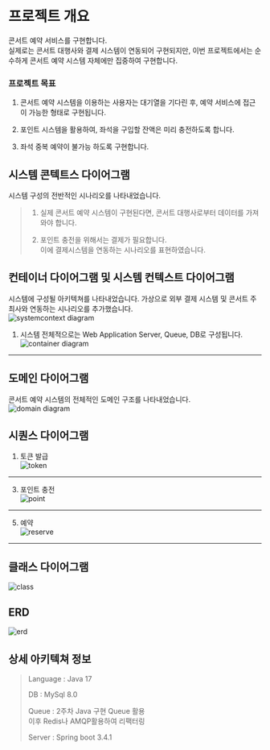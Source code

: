 # 프로젝트 개요
콘서트 예약 서비스를 구현합니다.  
실제로는 콘서트 대행사와 결제 시스템이 연동되어 구현되지만, 이번 프로젝트에서는 순수하게 콘서트 예약 시스템 자체에만 집중하여 구현합니다.

### 프로젝트 목표
1. 콘서트 예약 시스템을 이용하는 사용자는 대기열을 기다린 후, 예약 서비스에 접근이 가능한 형태로 구현됩니다.  

2. 포인트 시스템을 활용하여, 좌석을 구입할 잔액은 미리 충전하도록 합니다.

3. 좌석 중복 예약이 불가능 하도록 구현합니다. 

## 시스템 콘텍트스 다이어그램
시스템 구성의 전반적인 시나리오를 나타내었습니다.

> 1) 실제 콘서트 예약 시스템이 구현된다면, 콘서트 대행사로부터 데이터를 가져와야 합니다.  
>
>2) 포인트 충전을 위해서는 결제가 필요합니다.  
이에 결제시스템을 연동하는 시나리오를 표현하였습니다.  

## 컨테이너 다이어그램 및 시스템 컨텍스트 다이어그램
시스템에 구성될 아키텍쳐를 나타내었습니다. 가상으로 외부 결제 시스템 및 콘서트 주최사와 연동하는 시나리오를 추가했습니다.  
![systemcontext diagram](https://github.com/user-attachments/assets/c1076be8-3e1d-4cfb-9c29-232128a00e67)

1) 시스템 전체적으로는 Web Application Server, Queue, DB로 구성됩니다.  
![container diagram](https://github.com/user-attachments/assets/73618706-28ff-4e25-8258-755579a0f625)

--------
## 도메인 다이어그램
콘서트 예약 시스템의 전체적인 도메인 구조를 나타내었습니다.  
![domain diagram](https://github.com/user-attachments/assets/8c9ae881-1ee6-4a67-aa23-71bc4a5c7672)

## 시퀀스 다이어그램

1) 토큰 발급  
![token](https://www.plantuml.com/plantuml/dpng/SoWkIImgAStDuU8goIp9ILLusxRWRUC6XTSRvhpQqSd55LgSMgIWQwVWav-UcQTWfV1wuPnNstUycRj3uKttdDVzBLnW2P2AaFpirBpuWDAadCpY3A0cArIZ82RPwE9JD-Fjp1aAN5mEgNafG1S10000)

------
3) 포인트 충전  
![point](https://www.plantuml.com/plantuml/dpng/SoWkIImgAStDuU8goIp9ILLusx_cpTmTRxjsABpPjlBDWXOkhj3Yr285NJk5WFpCl99uvup4elJK-E3KehBCv5G5AmmD2czcJNcpQIqNDkKWOy8oYqeJS-834YjpKu4AWYkBIr9pWUQyshJXpO8vKDqQlld9sPhOpR3H9MZ6t8clkxVYCGFk7Q2UDtCMl5dGy6Rk30oVGBI2r8A20AHqtfGtKnSglDumu-tC6LnS3gbvAS2G0m00)

------
5) 예약  
![reserve](https://www.plantuml.com/plantuml/dpng/VPBDIiD058NtUOfvWRw0Y1HruQxLubf2Es1mJ22Pk9OwWjP24QoDfItZZnGXXT16ZD2-KERc7Pmu7HEwS7lETy_St9EgHqsN-kV4CAX52KQm2e2Diaw28BY1_iemZZtieieEElInZz4M4jtBD8bW42EOCfXS6ygGH4vAGCwBRmQTDmJyFlrQedgj_fTISriAUbsACCaZiiTRGwhARZHFSSidl--qEKn721ZFhiPhOhjI9jB59mmY1Bml5Z4IKM-jmEIz48FiAIZoznoxYLrwO1AIB_7I1JRMB0mVO3uhNlgFtSnjO9CMqCREsbMoXdQ9qpmh4kgEPUTGrWjXdEG5fFC8-4YVIFdb2xP367wKUD6EOJ13m9cu2ulW8-nXzyAabcEVx6DgMiIJqwfTFICB5SzwuLAJdC4yrbqfLd-wKSLsI_uuFm00)

------

## 클래스 다이어그램
![class](https://www.plantuml.com/plantuml/dpng/lLV1RXit4BtlLn2-H6wG8BaQXH4rTW41ZPFQsw10qGErEv89SyajoLNgj0LIDAVU2-IIeeVyGNFi5wNAFvGxebP3at8BGUWbiTuRalFUpCvo7rd7ZUiQMTnXor_VVVpbrVBjNspv-jtoZzyAUoLKomrlM2MvjMFdZ9Xs3YQLLXVY9R07XL_syUVtV__-nYzcVitoxPi2WzbN5WpxeM3i7XCrEs9VQ3N7Nvqd9YSUkV3R4Kpn1cAqzVkyqAQEqJIkCi0Tr6FduOdoYfH3l6lh77xF_tEN6PWBwy2C3ZsxqA96LEgvK0XDjPR0LV5J4GGzqqAvhOhEOJQ9G0CD5meNuV4Evc1sJvVNDUvbHxpH7UxfVz7S-pGo8KGBHit1OHIA36bjH9Rw2bHMfEiPMhTKEOrypcK77YrFlouHXUzROU24knuz6PUdvUJ9wUv-p461yJGc7DTmmQMe2HNhDp0pO2_ZTHi3pi62MN0dTDu6i-7HZDkRG9iwWrhWBWMhIwWx2Gb1JWpkKPC8U-6uw-mU7etgKciBn0dgBtOGuKx0SI4jXX1uu-XJKoUJWBWp-VT7gUNN3IYNTpVZYTEEop4-0wJ7XnNxymaNeRxO8Lo5H3WifYikgqvYXuP4qyUHU3Tnq6pr3zdzDzrtdLSgtFKD_reZAjZ7E1iiwDD76_86F5kLdiXFskA_Dr1k-F1ScuJulJLAQtG5rWOneyn83XHzc0AqyU82UDO8B6qiU06gWsmBd7ND54pGH5j3lqZ1nrfsZHfmCd2Wt_Ype65dNuGTBxnUFfMGc1BEwKLdnlJpNc1gHYgTecV9pK7g2gTLZ5QyvLNI_Bk-fnpcIYkB0EbnC3Dj6gwglA9smsT4JRR5fcfhi9KHRIeOBu6PGGggJj6TVI0wgHi49hqU1bE-tmEvLNgs_0aw7D9hB4LpK-UwDx47BMa6AchOWoXQO-HT4E-LQUZ7MbLWw8lromv2Y-D0xdyTCGG_9L7du1dhZdqORLsQR9y5ADnWP5RXHopTuf0yVxYcXjMQmrnqY6a1hcuD4FQqQTsrZo7ZOaLytacPubQyn2EJLq5wH32737tIrMbB9BJ2MVXqLehg2foDFOkkLdrtqEO8nU-_SIQrpvRkYqmePvuyYy-bQeUOy_XmZ0d7UqU4SbuQho0qH7cCNj1A2mVD4IjlgsfveuXbMhDfjZQ2lfR6nl1hcWQQrnzl_PRVV1k0cT7AuTB1Ncx8RzAwQ-mksNiKqOV_lzWxxCFxLn_-VBt-ECRlsuE71tuMu7_uKHMZ3-xV_-HWzKcL8qY9SpJU_JB4S34eo0Oaax0mJ-8bOXitpAq2jyZaWxVD6-n3aj4Gann9cDo1VGnXmYjopHE6l2u8dwmaKIbPX7pPmTcAUR8kNx5j3Fkep8ZR7ltZCSC_2-pW12qUWQgxHXR_0000)

## ERD
![erd](https://www.plantuml.com/plantuml/dpng/hPRFRjGm4CRlVehSe4WhLKMzS6heXX81soeD5JVa9bFL8h5JnswfTliStBXnHqAy5Ef3uAndTxsrBK6qr-yRs_FpZFySzOfAfTk64E2AgVlaOmyocPCaUP6mEdcLlCvFybcPdBqpaZPUFZNYHLeSlqsBvo_tznBDsOq6uquc6C9f2qxGmU7Xdd4wslTtGjQ-4uwl9505TQgCDKtBhCm_PCC2NUtB3-lqpmJZAfY_cs41LxbZlXbC2IrbV3dUE4REJh9YT1wb-08ybeSQp7owpUpkP3nF77n16mt6ABDFfT7WQySaJAa29vlHkHTWbhwbYeaeWLo7M0xq_er0o3fiz41LKA-keTOD13mt4v_VCSyLLRftjlnmVtoNdSewTaeGBw__TrSwUjy2Lz4Dy-cKKBH9Mw6tEXR3Ty-RAsZZp1WGvHvVTS-uqTIcvK9tabMmWuDxPiiG0yKgZIwlNqNg5n1ZlH8UZA_WET0m4nOW3dGBN4EiRZFTNeBqkcom2d4Nr8z5erlkMVQemdAHqzFtMJeRpNenPFpvpw_VZzz-Fdx_4SP6i7nRTPbdmMUf4PMz6JsdeXsjpFgxQ4AGLqAsb5ShZcW_RY97bD0P7QQjeQyawn0ONvjUKHbePE3rhbwWSppwqOv5FuhiaFdWqHrnPXv8IjO-FQktb3Nqie7XEFMxksqslnQ3spcQrvw85tykh2bOpFAk6vFCiwI0PjdL_JNhUhBy0ouMaybYOJzK6qNCxTV6LTmFWwlRPsDBGLv2d279Wrt9HWUCORE3EjQA43FKNHNV8fGnUhtqsdVdzrHdzi57zUdTGbPHw0TEhXiId89WPjQVuuwZQCgzoXnrmG8g8KV0QzqsVm40)

## 상세 아키텍쳐 정보

> Language : Java 17  
>
>DB : MySql 8.0
>
>Queue : 2주차 Java 구현 Queue 활용  
>이후 Redis나 AMQP활용하여 리팩터링  
>
>Server : Spring boot 3.4.1
